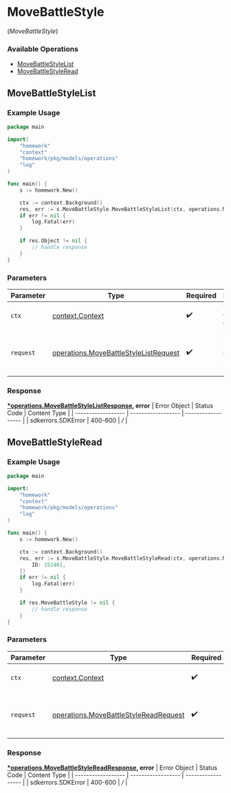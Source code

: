# MoveBattleStyle
(*MoveBattleStyle*)

### Available Operations

* [MoveBattleStyleList](#movebattlestylelist)
* [MoveBattleStyleRead](#movebattlestyleread)

## MoveBattleStyleList

### Example Usage

```go
package main

import(
	"homework"
	"context"
	"homework/pkg/models/operations"
	"log"
)

func main() {
    s := homework.New()

    ctx := context.Background()
    res, err := s.MoveBattleStyle.MoveBattleStyleList(ctx, operations.MoveBattleStyleListRequest{})
    if err != nil {
        log.Fatal(err)
    }

    if res.Object != nil {
        // handle response
    }
}
```

### Parameters

| Parameter                                                                                          | Type                                                                                               | Required                                                                                           | Description                                                                                        |
| -------------------------------------------------------------------------------------------------- | -------------------------------------------------------------------------------------------------- | -------------------------------------------------------------------------------------------------- | -------------------------------------------------------------------------------------------------- |
| `ctx`                                                                                              | [context.Context](https://pkg.go.dev/context#Context)                                              | :heavy_check_mark:                                                                                 | The context to use for the request.                                                                |
| `request`                                                                                          | [operations.MoveBattleStyleListRequest](../../pkg/models/operations/movebattlestylelistrequest.md) | :heavy_check_mark:                                                                                 | The request object to use for the request.                                                         |


### Response

**[*operations.MoveBattleStyleListResponse](../../pkg/models/operations/movebattlestylelistresponse.md), error**
| Error Object       | Status Code        | Content Type       |
| ------------------ | ------------------ | ------------------ |
| sdkerrors.SDKError | 400-600            | */*                |

## MoveBattleStyleRead

### Example Usage

```go
package main

import(
	"homework"
	"context"
	"homework/pkg/models/operations"
	"log"
)

func main() {
    s := homework.New()

    ctx := context.Background()
    res, err := s.MoveBattleStyle.MoveBattleStyleRead(ctx, operations.MoveBattleStyleReadRequest{
        ID: 152461,
    })
    if err != nil {
        log.Fatal(err)
    }

    if res.MoveBattleStyle != nil {
        // handle response
    }
}
```

### Parameters

| Parameter                                                                                          | Type                                                                                               | Required                                                                                           | Description                                                                                        |
| -------------------------------------------------------------------------------------------------- | -------------------------------------------------------------------------------------------------- | -------------------------------------------------------------------------------------------------- | -------------------------------------------------------------------------------------------------- |
| `ctx`                                                                                              | [context.Context](https://pkg.go.dev/context#Context)                                              | :heavy_check_mark:                                                                                 | The context to use for the request.                                                                |
| `request`                                                                                          | [operations.MoveBattleStyleReadRequest](../../pkg/models/operations/movebattlestylereadrequest.md) | :heavy_check_mark:                                                                                 | The request object to use for the request.                                                         |


### Response

**[*operations.MoveBattleStyleReadResponse](../../pkg/models/operations/movebattlestylereadresponse.md), error**
| Error Object       | Status Code        | Content Type       |
| ------------------ | ------------------ | ------------------ |
| sdkerrors.SDKError | 400-600            | */*                |
